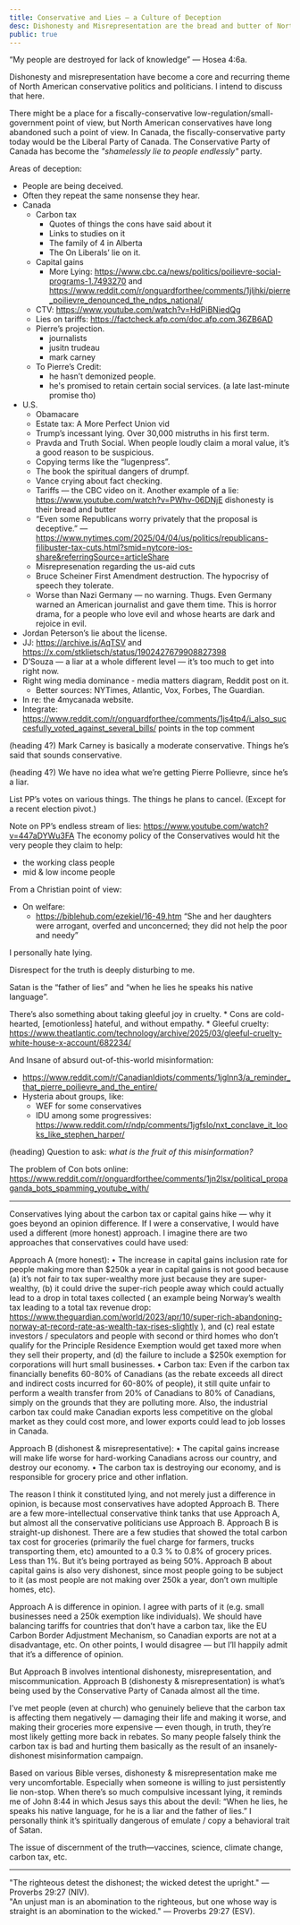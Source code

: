 ```yaml
---
title: Conservative and Lies – a Culture of Deception
desc: Dishonesty and Misrepresentation are the bread and butter of North American conservative politicians. The extreme, rampant, and pervasive dishonesty of conservative politicians is evil.
public: true
---
```

“My people are destroyed for lack of knowledge” — Hosea 4:6a.

Dishonesty and misrepresentation have become a core and recurring theme of North American conservative politics and politicians. I intend to discuss that here.







There might be a place for a fiscally-conservative low-regulation/small-government point of view, but North American conservatives have long abandoned such a point of view. In Canada, the fiscally-conservative party today would be the Liberal Party of Canada. The Conservative Party of Canada has become the *"shamelessly lie to people endlessly"* party.


Areas of deception:
* People are being deceived.
* Often they repeat the same nonsense they hear.
* Canada
	* Carbon tax
        * Quotes of things the cons have said about it
        * Links to studies on it
        * The family of 4 in Alberta
        * The On Liberals’ lie on it.
    * Capital gains
        * More Lying: https://www.cbc.ca/news/politics/poilievre-social-programs-1.7493270 and https://www.reddit.com/r/onguardforthee/comments/1jljhki/pierre_poilievre_denounced_the_ndps_national/ 
    * CTV: https://www.youtube.com/watch?v=HdPiBNiedQg 
    * Lies on tariffs: https://factcheck.afp.com/doc.afp.com.36ZB6AD 
    * Pierre’s projection.
	    * journalists
	    * jusitn trudeau
	    * mark carney
    * To Pierre’s Credit:
	    * he hasn’t demonized people.
	    * he's promised to retain certain social services. (a late last-minute promise tho)
* U.S.
    * Obamacare
    * Estate tax: A More Perfect Union vid
    * Trump’s incessant lying. Over 30,000 mistruths in his first term. 
    * Pravda and Truth Social. When people loudly claim a moral value, it’s a good reason to be suspicious.
    * Copying terms like the “lugenpress”.
    * The book the spiritual dangers of drumpf.
    * Vance crying about fact checking.
    * Tariffs — the CBC video on it. Another example of a lie: https://www.youtube.com/watch?v=PWhv-06DNjE dishonesty is their bread and butter 
    * “Even some Republicans worry privately that the proposal is deceptive.” — https://www.nytimes.com/2025/04/04/us/politics/republicans-filibuster-tax-cuts.html?smid=nytcore-ios-share&referringSource=articleShare 
    * Misrepresenation regarding the us-aid cuts
    * Bruce Scheiner First Amendment destruction. The hypocrisy of speech they tolerate.
    * Worse than Nazi Germany — no warning. Thugs. Even Germany warned an American journalist and gave them time. This is horror drama, for a people who love evil and whose hearts are dark and rejoice in evil.
* Jordan Peterson’s lie about the license.
* JJ: https://archive.is/AqTSV and https://x.com/stklietsch/status/1902427679908827398 
* D’Souza — a liar at a whole different level — it’s too much to get into right now.
* Right wing media dominance - media matters diagram, Reddit post on it.
	* Better sources: NYTimes, Atlantic, Vox, Forbes, The Guardian.
* In re: the 4mycanada website.
* Integrate: https://www.reddit.com/r/onguardforthee/comments/1js4tp4/i_also_succesfully_voted_against_several_bills/ points in the top comment


(heading 4?) Mark Carney is basically a moderate conservative. Things he’s said that sounds conservative.


(heading 4?) We have no idea what we’re getting Pierre Pollievre, since he’s a liar.


List PP’s votes on various things. The things he plans to cancel. (Except for a recent election pivot.)

Note on PP’s endless stream of lies: https://www.youtube.com/watch?v=447aDYWu3FA
The economy policy of the Conservatives would hit the very people they claim to help:
* the working class people
* mid & low income people

From a Christian point of view:
* On welfare:
    * https://biblehub.com/ezekiel/16-49.htm “She and her daughters were arrogant, overfed and unconcerned; they did not help the poor and needy”


I personally hate lying.

Disrespect for the truth is deeply disturbing to me.

Satan is the “father of lies” and “when he lies he speaks his native language”.


There’s also something about taking gleeful joy in cruelty.
    * Cons are cold-hearted, [emotionless] hateful, and without empathy. 
    * Gleeful cruelty: https://www.theatlantic.com/technology/archive/2025/03/gleeful-cruelty-white-house-x-account/682234/


And Insane of absurd out-of-this-world misinformation:
* https://www.reddit.com/r/CanadianIdiots/comments/1jglnn3/a_reminder_that_pierre_poilievre_and_the_entire/
* Hysteria about groups, like:
	* WEF for some conservatives
	* IDU among some progressives: https://www.reddit.com/r/ndp/comments/1jgfslo/nxt_conclave_it_looks_like_stephen_harper/


(heading) Question to ask: *what is the fruit of this misinformation?*


The problem of Con bots online: https://www.reddit.com/r/onguardforthee/comments/1jn2lsx/political_propaganda_bots_spamming_youtube_with/






---

Conservatives lying about the carbon tax or capital gains hike — why it goes beyond an opinion difference. If I were a conservative, I would have used a different (more honest) approach. I imagine there are two approaches that conservatives could have used:

Approach A (more honest):
•⁠  ⁠⁠The increase in capital gains inclusion rate for people making more than $250k a year in capital gains is not good because (a) it’s not fair to tax super-wealthy more just because they are super-wealthy, (b) it could drive the super-rich people away which could actually lead to a drop in total taxes collected ( an example being Norway’s wealth tax leading to a total tax revenue drop: https://www.theguardian.com/world/2023/apr/10/super-rich-abandoning-norway-at-record-rate-as-wealth-tax-rises-slightly ), and (c) real estate investors / speculators and people with second or third homes who don’t qualify for the Principle Residence Exemption would get taxed more when they sell their property, and (d) the failure to include a $250k exemption for corporations will hurt small businesses.
•⁠  ⁠Carbon tax: Even if the carbon tax financially benefits 60-80% of Canadians (as the rebate exceeds all direct and indirect costs incurred for 60-80% of people), it still quite unfair to perform a wealth transfer from 20% of Canadians to 80% of Canadians, simply on the grounds that they are polluting more. Also, the industrial carbon tax could make Canadian exports less competitive on the global market as they could cost more, and lower exports could lead to job losses in Canada.

Approach B (dishonest & misrepresentative):
•⁠  ⁠The capital gains increase will make life worse for hard-working Canadians across our country, and destroy our economy.
•⁠  ⁠⁠The carbon tax is destroying our economy, and is responsible for grocery price and other inflation.

The reason I think it constituted lying, and not merely just a difference in opinion, is because most conservatives have adopted Approach B. There are a few more-intellectual conservative think tanks that use Approach A, but almost all the conservative politicians use Approach B. Approach B is straight-up dishonest. There are a few studies that showed the total carbon tax cost for groceries (primarily the fuel charge for farmers, trucks transporting them, etc) amounted to a 0.3 % to 0.8% of grocery prices. Less than 1%. But it’s being portrayed as being 50%. Approach B about capital gains is also very dishonest, since most people going to be subject to it (as most people are not making over 250k a year, don’t own multiple homes, etc).

Approach A is difference in opinion. I agree with parts of it (e.g. small businesses need a 250k exemption like individuals). We should have balancing tariffs for countries that don’t have a carbon tax, like the EU Carbon Border Adjustment Mechanism, so Canadian exports are not at a disadvantage, etc. On other points, I would disagree — but I’ll happily admit that it’s a difference of opinion.

But Approach B involves intentional dishonesty, misrepresentation, and miscommunication. Approach B (dishonesty & misrepresentation) is what’s being used by the Conservative Party of Canada almost all the time.

I’ve met people (even at church) who genuinely believe that the carbon tax is affecting them negatively — damaging their life and making it worse, and making their groceries more expensive — even though, in truth, they’re most likely getting more back in rebates. So many people falsely think the carbon tax is bad and hurting them basically as the result of an insanely-dishonest misinformation campaign.

Based on various Bible verses, dishonesty & misrepresentation make me very uncomfortable. Especially when someone is willing to just persistently lie non-stop. When there’s so much compulsive incessant lying, it reminds me of John 8:44 in which Jesus says this about the devil: “When he lies, he speaks his native language, for he is a liar and the father of lies.” I personally think it’s spiritually dangerous of emulate / copy a behavioral trait of Satan.

The issue of discernment of the truth—vaccines, science, climate change, carbon tax, etc.

---

"The righteous detest the dishonest; the wicked detest the upright." — Proverbs 29:27 (NIV).<br>
"An unjust man is an abomination to the righteous, but one whose way is straight is an abomination to the wicked." — Proverbs 29:27 (ESV).<br>